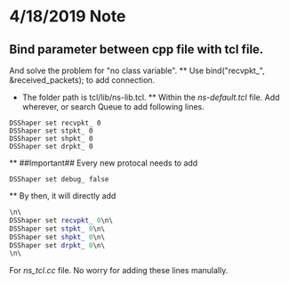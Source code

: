 # 4/18/2019 Note 

## Bind parameter between cpp file with tcl file.
And solve the problem for "no class variable".
** Use 	bind("recvpkt_", &received_packets); to add connection.

* The folder path is tcl/lib/ns-lib.tcl.
**  Within the _ns-default.tcl_ file. Add wherever, or search Queue to add following lines.
```
DSShaper set recvpkt_ 0
DSShaper set stpkt_ 0
DSShaper set shpkt_ 0
DSShaper set drpkt_ 0
```
** ##Important## Every new protocal needs to add
```
DSShaper set debug_ false
```

** By then, it will directly add 
``` C++
\n\
DSShaper set recvpkt_ 0\n\
DSShaper set stpkt_ 0\n\
DSShaper set shpkt_ 0\n\
DSShaper set drpkt_ 0\n\
\n\
````
For _ns_tcl.cc_ file. No worry for adding these lines manulally.
